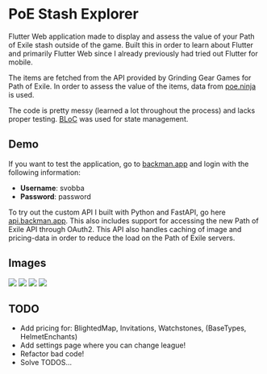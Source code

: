 # PoE Stash Explorer

Flutter Web application made to display and assess the value of your Path of Exile stash outside of the game. Built this in order to learn about Flutter and primarily Flutter Web since I already previously had tried out Flutter for mobile.

The items are fetched from the API provided by Grinding Gear Games for Path of Exile. In order to assess the value of the items, data from [poe.ninja](https://poe.ninja/) is used.

The code is pretty messy (learned a lot throughout the process) and lacks proper testing. [BLoC](https://bloclibrary.dev/#/) was used for state management.

## Demo
If you want to test the application, go to [backman.app](https://www.backman.app) and login with the following information:
* **Username**: svobba
* **Password**: password

To try out the custom API I built with Python and FastAPI, go here [api.backman.app](https://api.backman.app/docs). This also includes support for accessing the new Path of Exile API through OAuth2. This API also handles caching of image and pricing-data in order to reduce the load on the Path of Exile servers.

## Images
![](demo.gif)
![](https://i.imgur.com/gjKjHan.png)
![](https://i.imgur.com/p2JsBHP.png)
![](https://i.imgur.com/Zfnszq6.png)

## TODO
* Add pricing for: BlightedMap, Invitations, Watchstones, (BaseTypes, HelmetEnchants)
* Add settings page where you can change league!
* Refactor bad code!
* Solve TODOS...
